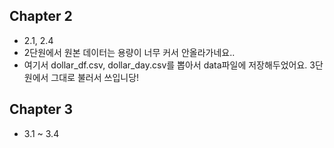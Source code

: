 ## Chapter 2
- 2.1, 2.4
- 2단원에서 원본 데이터는 용량이 너무 커서 안올라가네요.. 
- 여기서 dollar_df.csv, dollar_day.csv를 뽑아서 data파일에 저장해두었어요. 3단원에서 그대로 불러서 쓰입니당!

## Chapter 3
- 3.1 ~ 3.4
